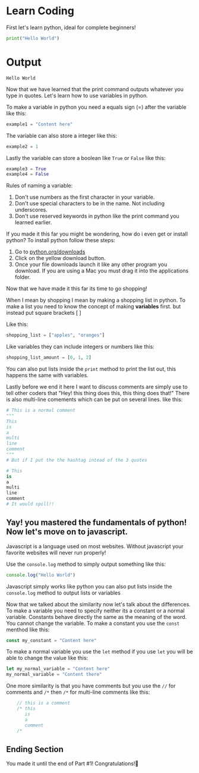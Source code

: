 # Learn Coding
First let's learn python, ideal for complete beginners!

```py
print("Hello World")
```

# Output
```
Hello World
```
Now that we have learned that the print command outputs whatever you type in quotes. Let's learn how to use variables in python.

To make a variable in python you need a equals sign (=) after the variable like this:
```py
example1 = "Content here"
```
The variable can also store a integer like this:
```py
example2 = 1
```
Lastly the variable can store a boolean like `True` or `False` like this:
```py
example3 = True
example4 = False
```
Rules of naming a variable:
1. Don't use numbers as the first character in your variable.
2. Don't use special characters to be in the name. Not including underscores.
3. Don't use reserved keywords in python like the print command you learned earlier.

If you made it this far you might be wondering, how do i even get or install python? To install python follow these steps:
1. Go to [python.org/downloads](https://python.org/downloads)
2. Click on the yellow download button.
3. Once your file downloads launch it like any other program you download. If you are using a Mac you must drag it into the applications folder.


Now that we have made it this far its time to go shopping!

When I mean by shopping I mean by making a shopping list in python. To make a list you need to know the concept of making **variables** first. but instead put square brackets [ ]

Like this:
```py
shopping_list = ["apples", "oranges"]
```
Like variables they can include integers or numbers like this:
```py
shopping_list_amount = [0, 1, 2]
```
You can also put lists inside the `print` method to print the list out, this happens the same with variables.

Lastly before we end it here I want to discuss comments are simply use to tell other coders that "Hey! this thing does this, this thing does that!" There is also multi-line comements which can be put on several lines. like this:
```py
# This is a normal comment
"""
This
is 
a
multi
line
comment
"""
# But if I put the the hashtag intead of the 3 quotes

# This
is
a
multi
line
comment
# It would spill!!
```

Yay! you mastered the fundamentals of python! Now let's move on to javascript.
---
Javascript is a language used on most websites. Without javascript your favorite websites will never run properly!

Use the `console.log` method to simply output something like this:
```js
console.log("Hello World")
```
Javascript simply works like python you can also put lists inside the `console.log` method to output lists or variables

Now that we talked about the similarity now let's talk about the differences.
 To make a variable you need to specify neither its a constant or a normal variable. Constants behave directly the same as the meaning of the word. You cannot change the variable. To make a constant you use the `const` menthod like this:
   ```js
   const my_constant = "Content here"
   ```
   To make a normal variable you use the `let` method if you use `let` you will be able to change the value like this:
   ```js
   let my_normal_variable = "Content here"
   my_normal_variable = "Content there"
   ```
One more similarity is that you have comments but you use the `//` for comments and `/*` then `/*` for multi-line comments like this:
```js
    // this is a comment
    /* this
       is
       a
       comment
    /*
```
## Ending Section
You made it until the end of Part #1! Congratulations!🎉
